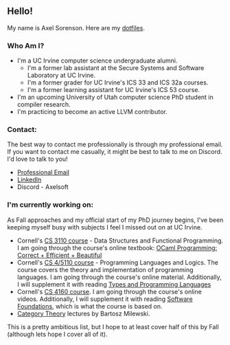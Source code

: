 ## Hello!
My name is Axel Sorenson. Here are my [dotfiles](https://github.com/axelcool1234/.dotfiles).

### Who Am I?
- I'm a UC Irvine computer science undergraduate alumni.
    - I'm a former lab assistant at the Secure Systems and Software Laboratory at UC Irvine.
    - I'm a former grader for UC Irvine's ICS 33 and ICS 32a courses.
    - I'm a former learning assistant for UC Irvine's ICS 53 course.
- I'm an upcoming University of Utah computer science PhD student in compiler research.
- I'm practicing to become an active LLVM contributor.

### Contact:
The best way to contact me professionally is through my professional email. If you want to contact me casually, it might be best to talk to me on Discord. I'd love to talk to you!
- [Professional Email](mailto:AxelPSorenson@gmail.com)
- [LinkedIn](https://www.linkedin.com/in/axel-sorenson)
- Discord - Axelsoft

### I'm currently working on:
As Fall approaches and my official start of my PhD journey begins, I've been keeping myself busy with subjects I feel I missed out on at UC Irvine.
- Cornell's [CS 3110 course](https://www.cs.cornell.edu/courses/cs3110/) - Data Structures and Functional Programming. I am going through the course's online textbook: [OCaml Programming: Correct + Efficient + Beautiful](https://cs3110.github.io/textbook/)
- Cornell's [CS 4/5110 course](https://www.cs.cornell.edu/courses/cs4110/2024sp/) - Programming Languages and Logics. The course covers the theory and implementation of programming languages. I am going through the course's online material. Additionally, I will supplement it with reading [Types and Programming Languages](https://www.amazon.com/Types-Programming-Languages-MIT-Press/dp/0262162091)
- Cornell's [CS 4160 course](https://www.youtube.com/playlist?list=PLre5AT9JnKShFK9l9HYzkZugkJSsXioFs). I am going through the course's online videos. Additionally, I will supplement it with reading [Software Foundations](https://softwarefoundations.cis.upenn.edu/), which is what the course is based on.
- [Category Theory](https://www.youtube.com/playlist?list=PLbgaMIhjbmEnaH_LTkxLI7FMa2HsnawM_) lectures by Bartosz Milewski.

This is a pretty ambitious list, but I hope to at least cover half of this by Fall (although lets hope I cover all of it).

<!--
**axelcool1234/axelcool1234** is a ✨ _special_ ✨ repository because its `README.md` (this file) appears on your GitHub profile.

Here are some ideas to get you started:

- 🔭 I’m currently working on ...
- 🌱 I’m currently learning ...
- 👯 I’m looking to collaborate on ...
- 🤔 I’m looking for help with ...
- 💬 Ask me about ...
- 📫 How to reach me: ...
- 😄 Pronouns: ...
- ⚡ Fun fact: ...
-->
